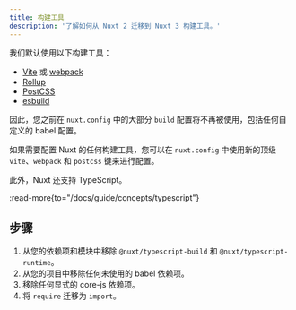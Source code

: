 ```yaml
---
title: 构建工具
description: '了解如何从 Nuxt 2 迁移到 Nuxt 3 构建工具。'
---
```


我们默认使用以下构建工具：

- [Vite](https://vite.zhcndoc.com) 或 [webpack](https://webpack.js.org)
- [Rollup](https://rollupjs.org)
- [PostCSS](https://postcss.org)
- [esbuild](https://esbuild.github.io)

因此，您之前在 `nuxt.config` 中的大部分 `build` 配置将不再被使用，包括任何自定义的 babel 配置。

如果需要配置 Nuxt 的任何构建工具，您可以在 `nuxt.config` 中使用新的顶级 `vite`、`webpack` 和 `postcss` 键来进行配置。

此外，Nuxt 还支持 TypeScript。

:read-more{to="/docs/guide/concepts/typescript"}

## 步骤

1. 从您的依赖项和模块中移除 `@nuxt/typescript-build` 和 `@nuxt/typescript-runtime`。
2. 从您的项目中移除任何未使用的 babel 依赖项。
3. 移除任何显式的 core-js 依赖项。
4. 将 `require` 迁移为 `import`。

<!-- TODO: 启用 webpack 构建器 -->
